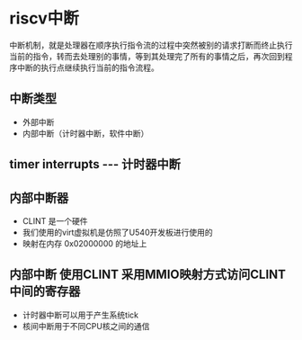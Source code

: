 # riscv中断

中断机制，就是处理器在顺序执行指令流的过程中突然被别的请求打断而终止执行当前的指令，转而去处理别的事情，等到其处理完了所有的事情之后，再次回到程序中断的执行点继续执行当前的指令流程。

## 中断类型
- 外部中断
- 内部中断（计时器中断，软件中断）

## timer interrupts --- 计时器中断

## 内部中断器
- CLINT 是一个硬件
- 我们使用的virt虚拟机是仿照了U540开发板进行使用的
- 映射在内存 0x02000000 的地址上

## 内部中断 使用CLINT 采用MMIO映射方式访问CLINT中间的寄存器
- 计时器中断可以用于产生系统tick
- 核间中断用于不同CPU核之间的通信

